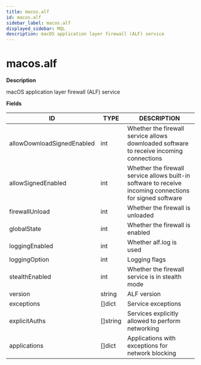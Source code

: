 ```yaml
---
title: macos.alf
id: macos.alf
sidebar_label: macos.alf
displayed_sidebar: MQL
description: macOS application layer firewall (ALF) service
---
```


# macos.alf

**Description**

macOS application layer firewall (ALF) service

**Fields**

| ID                         | TYPE             | DESCRIPTION                                                                                               |
| -------------------------- | ---------------- | --------------------------------------------------------------------------------------------------------- |
| allowDownloadSignedEnabled | int              | Whether the firewall service allows downloaded software to receive incoming connections                   |
| allowSignedEnabled         | int              | Whether the firewall service allows built-in software to receive incoming connections for signed software |
| firewallUnload             | int              | Whether the firewall is unloaded                                                                          |
| globalState                | int              | Whether the firewall is enabled                                                                           |
| loggingEnabled             | int              | Whether alf.log is used                                                                                   |
| loggingOption              | int              | Logging flags                                                                                             |
| stealthEnabled             | int              | Whether the firewall service is in stealth mode                                                           |
| version                    | string           | ALF version                                                                                               |
| exceptions                 | &#91;&#93;dict   | Service exceptions                                                                                        |
| explicitAuths              | &#91;&#93;string | Services explicitly allowed to perform networking                                                         |
| applications               | &#91;&#93;dict   | Applications with exceptions for network blocking                                                         |
